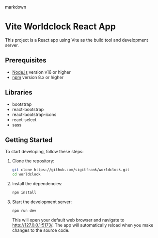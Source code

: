 markdown

# Vite Worldclock React App

This project is a React app using Vite as the build tool and development server.

## Prerequisites

- [Node.js](https://nodejs.org/) version v16 or higher
- [npm](https://www.npmjs.com/) version 8.x or higher

## Libraries

- bootstrap
- react-bootstrap
- react-bootstrap-icons
- react-select
- sass

## Getting Started

To start developing, follow these steps:

1. Clone the repository:

   ```bash
   git clone https://github.com/sigitfrank/worldclock.git
   cd worldclock
   ```

2. Install the dependencies:

   ```bash
   npm install
   ```

3. Start the development server:

   ```bash
   npm run dev
   ```

   This will open your default web browser and navigate to http://127.0.0.1:5173/. The app will automatically reload when you make changes to the source code.
